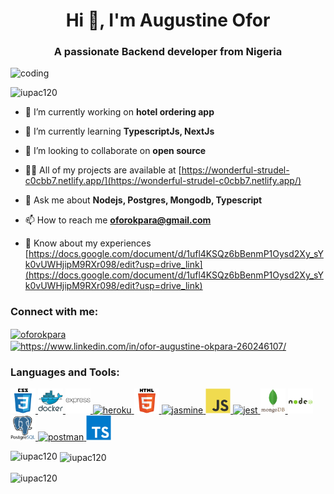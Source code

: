 <h1 align="center">Hi 👋, I'm Augustine Ofor</h1>
<h3 align="center">A passionate Backend developer from Nigeria</h3>
<img align="rigt" alt="coding" width="250" src="https://media3.giphy.com/media/xT9IgzoKnwFNmISR8I/giphy.gif"/>

<p align="left"> <img src="https://komarev.com/ghpvc/?username=iupac120&label=Profile%20views&color=0e75b6&style=flat" alt="iupac120" > </p>

- 🔭 I’m currently working on **hotel ordering app**

- 🌱 I’m currently learning **TypescriptJs, NextJs**

- 👯 I’m looking to collaborate on **open source**

- 👨‍💻 All of my projects are available at [https://wonderful-strudel-c0cbb7.netlify.app/](https://wonderful-strudel-c0cbb7.netlify.app/)

- 💬 Ask me about **Nodejs, Postgres, Mongodb, Typescript**

- 📫 How to reach me **oforokpara@gmail.com**

- 📄 Know about my experiences [https://docs.google.com/document/d/1ufl4KSQz6bBenmP1Oysd2Xy_sYk0vUWHjipM9RXr098/edit?usp=drive_link](https://docs.google.com/document/d/1ufl4KSQz6bBenmP1Oysd2Xy_sYk0vUWHjipM9RXr098/edit?usp=drive_link)

<h3 align="left">Connect with me:</h3>
<p align="left">
<a href="https://twitter.com/oforokpara" target="blank"><img align="center" src="https://raw.githubusercontent.com/rahuldkjain/github-profile-readme-generator/master/src/images/icons/Social/twitter.svg" alt="oforokpara" height="30" width="40" /></a>
<a href="https://linkedin.com/in/https://www.linkedin.com/in/ofor-augustine-okpara-260246107/" target="blank"><img align="center" src="https://raw.githubusercontent.com/rahuldkjain/github-profile-readme-generator/master/src/images/icons/Social/linked-in-alt.svg" alt="https://www.linkedin.com/in/ofor-augustine-okpara-260246107/" height="30" width="40" /></a>
</p>

<h3 align="left">Languages and Tools:</h3>
<p align="left"> <a href="https://www.w3schools.com/css/" target="_blank" rel="noreferrer"> <img src="https://raw.githubusercontent.com/devicons/devicon/master/icons/css3/css3-original-wordmark.svg" alt="css3" width="40" height="40"/> </a> <a href="https://www.docker.com/" target="_blank" rel="noreferrer"> <img src="https://raw.githubusercontent.com/devicons/devicon/master/icons/docker/docker-original-wordmark.svg" alt="docker" width="40" height="40"/> </a> <a href="https://expressjs.com" target="_blank" rel="noreferrer"> <img src="https://raw.githubusercontent.com/devicons/devicon/master/icons/express/express-original-wordmark.svg" alt="express" width="40" height="40"/> </a> <a href="https://heroku.com" target="_blank" rel="noreferrer"> <img src="https://www.vectorlogo.zone/logos/heroku/heroku-icon.svg" alt="heroku" width="40" height="40"/> </a> <a href="https://www.w3.org/html/" target="_blank" rel="noreferrer"> <img src="https://raw.githubusercontent.com/devicons/devicon/master/icons/html5/html5-original-wordmark.svg" alt="html5" width="40" height="40"/> </a> <a href="https://jasmine.github.io/" target="_blank" rel="noreferrer"> <img src="https://www.vectorlogo.zone/logos/jasmine/jasmine-icon.svg" alt="jasmine" width="40" height="40"/> </a> <a href="https://developer.mozilla.org/en-US/docs/Web/JavaScript" target="_blank" rel="noreferrer"> <img src="https://raw.githubusercontent.com/devicons/devicon/master/icons/javascript/javascript-original.svg" alt="javascript" width="40" height="40"/> </a> <a href="https://jestjs.io" target="_blank" rel="noreferrer"> <img src="https://www.vectorlogo.zone/logos/jestjsio/jestjsio-icon.svg" alt="jest" width="40" height="40"/> </a> <a href="https://www.mongodb.com/" target="_blank" rel="noreferrer"> <img src="https://raw.githubusercontent.com/devicons/devicon/master/icons/mongodb/mongodb-original-wordmark.svg" alt="mongodb" width="40" height="40"/> </a> <a href="https://nodejs.org" target="_blank" rel="noreferrer"> <img src="https://raw.githubusercontent.com/devicons/devicon/master/icons/nodejs/nodejs-original-wordmark.svg" alt="nodejs" width="40" height="40"/> </a> <a href="https://www.postgresql.org" target="_blank" rel="noreferrer"> <img src="https://raw.githubusercontent.com/devicons/devicon/master/icons/postgresql/postgresql-original-wordmark.svg" alt="postgresql" width="40" height="40"/> </a> <a href="https://postman.com" target="_blank" rel="noreferrer"> <img src="https://www.vectorlogo.zone/logos/getpostman/getpostman-icon.svg" alt="postman" width="40" height="40"/> </a> <a href="https://www.typescriptlang.org/" target="_blank" rel="noreferrer"> <img src="https://raw.githubusercontent.com/devicons/devicon/master/icons/typescript/typescript-original.svg" alt="typescript" width="40" height="40"/> </a> </p>

<p><img align="left" src="https://github-readme-stats.vercel.app/api/top-langs?username=iupac120&show_icons=true&locale=en&layout=compact" alt="iupac120" /></p>

<p>&nbsp;<img align="center" src="https://github-readme-stats.vercel.app/api?username=iupac120&show_icons=true&locale=en" alt="iupac120" /></p>

<p><img align="center" src="https://github-readme-streak-stats.herokuapp.com/?user=iupac120&" alt="iupac120" /></p>
